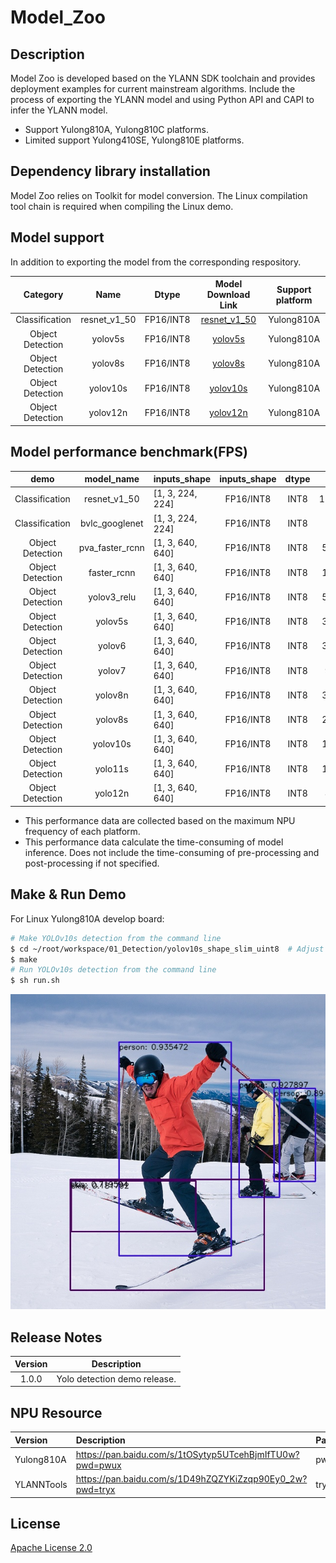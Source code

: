# Model_Zoo
## Description
Model Zoo is developed based on the YLANN SDK toolchain and provides deployment examples for current mainstream algorithms. 
Include the process of exporting the YLANN model and using Python API and CAPI to infer the YLANN model.

<ul>
<li>Support Yulong810A, Yulong810C platforms.</li>
<li>Limited support Yulong410SE, Yulong810E platforms.</li>
</ul>

## Dependency library installation
Model Zoo relies on Toolkit for model conversion. The Linux compilation tool chain is required when compiling the Linux demo. 
## Model support
In addition to exporting the model from the corresponding respository.

|     Category     |     Name     |   Dtype   |                                       Model Download Link                                        | Support platform |
|:----------------:|:------------:|:---------:|:------------------------------------------------------------------------------------------------:|:----------------:|
|  Classification  | resnet_v1_50 | FP16/INT8 | [resnet_v1_50](https://github.com/Zhaonb/orbita_model_zoo/tree/main/examples/resnet_v1_50/model) |    Yulong810A    |
| Object Detection |   yolov5s    | FP16/INT8 |      [yolov5s](https://github.com/Zhaonb/orbita_model_zoo/tree/main/examples/yolov5s/model)      |    Yulong810A    |
| Object Detection |   yolov8s    | FP16/INT8 |               [yolov8s](https://pan.baidu.com/s/1ATmP4T9veiUCL_OG8nmnyA?pwd=r284)                |    Yulong810A    |
| Object Detection |   yolov10s   | FP16/INT8 |               [yolov10s](https://pan.baidu.com/s/1ATmP4T9veiUCL_OG8nmnyA?pwd=r284)               |    Yulong810A    |
| Object Detection |   yolov12n   | FP16/INT8 |               [yolov12n](https://pan.baidu.com/s/1ATmP4T9veiUCL_OG8nmnyA?pwd=r284)               |    Yulong810A    |

## Model performance benchmark(FPS)

|       demo       |   model_name    | inputs_shape     | inputs_shape | dtype |  FPS   |
|:----------------:|:---------------:|------------------|:------------:|:-----:|:------:|
|  Classification  |  resnet_v1_50   | [1, 3, 224, 224] |  FP16/INT8   | INT8  | 111.11 |
|  Classification  | bvlc_googlenet  | [1, 3, 224, 224] |  FP16/INT8   | INT8  |  250   |
| Object Detection | pva_faster_rcnn | [1, 3, 640, 640] |  FP16/INT8   | INT8  | 58.82  |
| Object Detection |   faster_rcnn   | [1, 3, 640, 640] |  FP16/INT8   | INT8  | 10.98  |
| Object Detection |   yolov3_relu   | [1, 3, 640, 640] |  FP16/INT8   | INT8  | 52.63  |
| Object Detection |     yolov5s     | [1, 3, 640, 640] |  FP16/INT8   | INT8  | 35.71  |
| Object Detection |     yolov6      | [1, 3, 640, 640] |  FP16/INT8   | INT8  | 35.71  |
| Object Detection |     yolov7      | [1, 3, 640, 640] |  FP16/INT8   | INT8  |  9.01  |
| Object Detection |     yolov8n     | [1, 3, 640, 640] |  FP16/INT8   | INT8  | 38.46  |
| Object Detection |     yolov8s     | [1, 3, 640, 640] |  FP16/INT8   | INT8  | 20.83  |
| Object Detection |    yolov10s     | [1, 3, 640, 640] |  FP16/INT8   | INT8  | 18.18  |
| Object Detection |     yolo11s     | [1, 3, 640, 640] |  FP16/INT8   | INT8  | 18.18  |
| Object Detection |     yolo12n     | [1, 3, 640, 640] |  FP16/INT8   | INT8  |  8.69  |



<ul>
<li>This performance data are collected based on the maximum NPU frequency of each platform.</li>
<li>This performance data calculate the time-consuming of model inference. Does not include the time-consuming of pre-processing and post-processing if not specified.</li>
</ul>

## Make & Run Demo
For Linux Yulong810A develop board:

```bash
# Make YOLOv10s detection from the command line
$ cd ~/root/workspace/01_Detection/yolov10s_shape_slim_uint8  # Adjust model  as needed
$ make
# Run YOLOv10s detection from the command line
$ sh run.sh
```

![这是图片](assets/img/yolov10_result.jpg "yolov10_result.jpg")</p></center>

## Release Notes

| Version |         Description          |
|:-------:|:----------------------------:|
|  1.0.0  | Yolo detection demo release. |

## NPU Resource

| Version    | Description                                              | Passwd |
|:-----------|:---------------------------------------------------------|--------|
| Yulong810A | https://pan.baidu.com/s/1tOSytyp5UTcehBjmIfTU0w?pwd=pwux | pwux   |
| YLANNTools | https://pan.baidu.com/s/1D49hZQZYKiZzqp90Ey0_2w?pwd=tryx | tryx   |

## License
[Apache License 2.0](https://github.com/Zhaonb/orbita_model_zoo/blob/main/LICENSE) 

